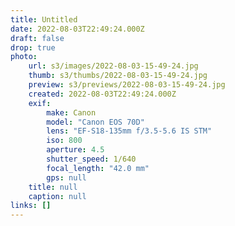 ```yaml
---
title: Untitled
date: 2022-08-03T22:49:24.000Z
draft: false
drop: true
photo:
    url: s3/images/2022-08-03-15-49-24.jpg
    thumb: s3/thumbs/2022-08-03-15-49-24.jpg
    preview: s3/previews/2022-08-03-15-49-24.jpg
    created: 2022-08-03T22:49:24.000Z
    exif:
        make: Canon
        model: "Canon EOS 70D"
        lens: "EF-S18-135mm f/3.5-5.6 IS STM"
        iso: 800
        aperture: 4.5
        shutter_speed: 1/640
        focal_length: "42.0 mm"
        gps: null
    title: null
    caption: null
links: []
---
```


